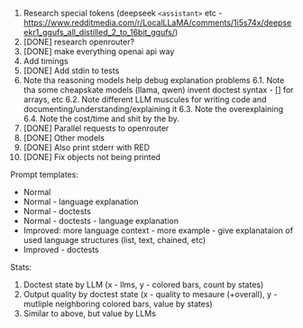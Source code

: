 1. Research special tokens
  (deepseek `<assistant>` etc - https://www.redditmedia.com/r/LocalLLaMA/comments/1i5s74x/deepseekr1_ggufs_all_distilled_2_to_16bit_ggufs/)
2. [DONE] research openrouter?
3. [DONE] make everything openai api way
4. Add timings
5. [DONE] Add stdin to tests
6. Note tha reasoning models help debug explanation problems
6.1. Note tha some cheapskate models (llama, qwen) invent doctest syntax - [] for arrays, etc
6.2. Note different LLM muscules for writing code and documenting/understanding/explaining it
6.3. Note the overexplaining
6.4. Note the cost/time and shit by the by.
7. [DONE] Parallel requests to openrouter
8. [DONE] Other models
9. [DONE] Also print stderr with RED
10. [DONE] Fix objects not being printed











Prompt templates:
- Normal
- Normal - language explanation
- Normal - doctests
- Normal - doctests - language explanation
- Improved: more language context - more example - give explanataion of used language structures (list, text, chained, etc)
- Improved - doctests



Stats:
1. Doctest state by LLM (x - llms, y - colored bars, count by states)
2. Output quality by doctest state (x - quality to mesaure (+overall), y - mutliple neighboring colored bars, value by states)
3. Similar to above, but value by LLMs
